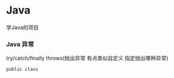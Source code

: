 # Java
学Java的项目

### Java 异常
  try/catch/finally throws(抛出异常 有点类似自定义 指定抛出哪种异常) 
  
    public class 
